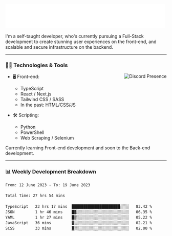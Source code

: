 <img src="assets/wave.svg" alt=":wave:" />

I'm a self-taught developer, who's currently pursuing a Full-Stack development to create stunning user experiences on the front-end, and scalable and secure infrastructure on the backend.

---

### 🧑‍💻 Technologies & Tools

<a href="https://discord.com/users/414304208649453568" target="_blank" rel="nofollow">
   <img src="https://lanyard-profile-readme.vercel.app/api/414304208649453568?idleMessage=Probably%20doing%20something%20else..." alt="Discord Presence" align="right">
</a>

- 🖥️ Front-end:

  - TypeScript
  - React / Next.js
  - Tailwind CSS / SASS
  - In the past: HTML/CSS/JS

- 🛠 Scripting:

  - Python
  - PowerShell
  - Web Scraping / Selenium

Currently learning Front-end development and soon to the Back-end development.

---

### 📊 Weekly Development Breakdown

<!-- ![ccrsxx's GitHub Stats](https://github-readme-stats.vercel.app/api?username=ccrsxx&count_private=true&theme=tokyonight) -->
<!-- ![ccrsxx's Top Langs](https://github-readme-stats.vercel.app/api/top-langs/?username=ccrsxx&hide=lua,java,html&theme=tokyonight) -->

<!--START_SECTION:waka-->

```txt
From: 12 June 2023 - To: 19 June 2023

Total Time: 27 hrs 54 mins

TypeScript   23 hrs 17 mins  █████████████████████░░░░   83.42 %
JSON         1 hr 46 mins    █▓░░░░░░░░░░░░░░░░░░░░░░░   06.35 %
YAML         1 hr 27 mins    █▒░░░░░░░░░░░░░░░░░░░░░░░   05.22 %
JavaScript   36 mins         ▓░░░░░░░░░░░░░░░░░░░░░░░░   02.21 %
SCSS         33 mins         ▓░░░░░░░░░░░░░░░░░░░░░░░░   02.00 %
```

<!--END_SECTION:waka-->
